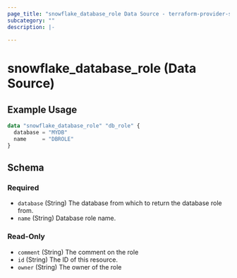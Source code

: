 ```yaml
---
page_title: "snowflake_database_role Data Source - terraform-provider-snowflake"
subcategory: ""
description: |-
  
---
```


# snowflake_database_role (Data Source)



## Example Usage

```terraform
data "snowflake_database_role" "db_role" {
  database = "MYDB"
  name     = "DBROLE"
}
```

<!-- schema generated by tfplugindocs -->
## Schema

### Required

- `database` (String) The database from which to return the database role from.
- `name` (String) Database role name.

### Read-Only

- `comment` (String) The comment on the role
- `id` (String) The ID of this resource.
- `owner` (String) The owner of the role
